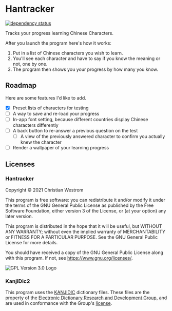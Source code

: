 # Hantracker

[![dependency status](https://deps.rs/repo/github/wildwestrom/hantracker/status.svg)](https://deps.rs/repo/github/wildwestrom/hantracker)

  Tracks your progress learning Chinese Characters.

After you launch the program here's how it works:
1. Put in a list of Chinese characters you wish to learn.
2. You'll see each character and have to say if you know the meaning or not, one by one.
3. The program then shows you your progress by how many you know.

## Roadmap

Here are some features I'd like to add.

- [x] Preset lists of characters for testing
- [ ] A way to save and re-load your progress
- [ ] In-app font setting, because different countries display Chinese characters differently
- [ ] A back button to re-answer a previous question on the test
  - [ ] A view of the previously answered character to confirm you actually knew the character
- [ ] Render a wallpaper of your learning progress

## Licenses
### Hantracker
Copyright © 2021 Christian Westrom

This program is free software: you can redistribute it and/or modify it under the terms of the GNU General Public License as published by the Free Software Foundation, either version 3 of the License, or (at your option) any later version.

This program is distributed in the hope that it will be useful, but WITHOUT ANY WARRANTY; without even the implied warranty of MERCHANTABILITY or FITNESS FOR A PARTICULAR PURPOSE. See the GNU General Public License for more details.

You should have received a copy of the GNU General Public License along with this program. If not, see <https://www.gnu.org/licenses/>.

![GPL Version 3.0 Logo](https://www.gnu.org/graphics/gplv3-or-later.png)

### KanjiDic2
This program uses the [KANJIDIC](http://www.edrdg.org/wiki/index.php/KANJIDIC_Project) dictionary files. These files are the property of the [Electronic Dictionary Research and Development Group](http://www.edrdg.org/wiki/index.php/KANJIDIC_Project), and are used in conformance with the Group's [license](http://www.edrdg.org/edrdg/licence.html).
